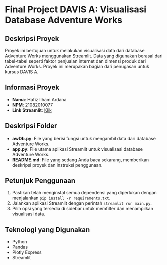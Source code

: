 # Final Project DAVIS A: Visualisasi Database Adventure Works

## Deskripsi Proyek
Proyek ini bertujuan untuk melakukan visualisasi data dari database Adventure Works menggunakan Streamlit. Data yang digunakan berasal dari tabel-tabel seperti faktor penjualan internet dan dimensi produk dari Adventure Works. Proyek ini merupakan bagian dari penugasan untuk kursus DAVIS A.

## Informasi Proyek
- **Nama**: Hafiz Ilham Ardana
- **NPM**: 21082010077
- **Link Streamlit**: <a href="https://hafizilhamardana077-awdb-viz.streamlit.app/">Klik</a>

## Deskripsi Folder
- **awDb.py**: File yang berisi fungsi untuk mengambil data dari database Adventure Works.
- **app.py**: File utama aplikasi Streamlit untuk visualisasi database Adventure Works.
- **README.md**: File yang sedang Anda baca sekarang, memberikan deskripsi proyek dan instruksi penggunaan.

## Petunjuk Penggunaan
1. Pastikan telah menginstal semua dependensi yang diperlukan dengan menjalankan `pip install -r requirements.txt`.
2. Jalankan aplikasi Streamlit dengan perintah `streamlit run main.py`.
3. Pilih opsi yang tersedia di sidebar untuk memfilter dan menampilkan visualisasi data.

## Teknologi yang Digunakan
- Python
- Pandas
- Plotly Express
- Streamlit


